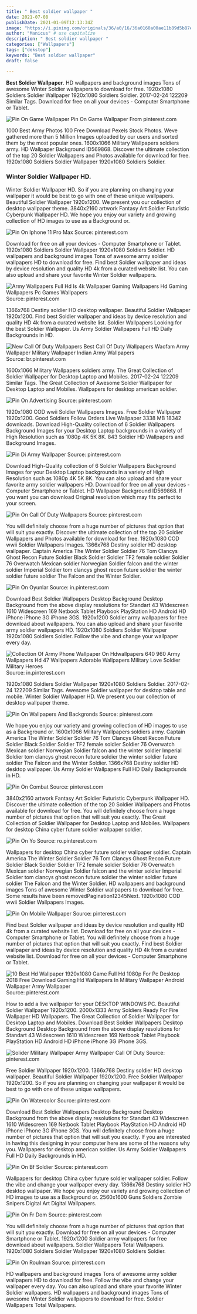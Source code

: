 ```yaml
---
title: " Best soldier wallpaper "
date: 2021-07-08
publishDate: 2021-01-09T12:13:34Z
image: "https://i.pinimg.com/originals/36/a0/16/36a0160a00ae11b89d5b87e3ab1289e9.jpg"
author: "Manicus" # use capitalize
description: " Best soldier wallpaper "
categories: ["Wallpapers"]
tags: ["dekstop"]
keywords: "Best soldier wallpaper"
draft: false

---
```



**Best Soldier Wallpaper**. HD wallpapers and background images Tons of awesome Winter Soldier wallpapers to download for free. 1920x1080 Soldiers Soldier Wallpaper 1920x1080 Soldiers Soldier. 2017-02-24 122209 Similar Tags. Download for free on all your devices - Computer Smartphone or Tablet.

![Pin On Game Wallpaper](https://i.pinimg.com/564x/1f/db/0f/1fdb0fe6eb352c15f18b12cabbb78bb1.jpg "Pin On Game Wallpaper")
Pin On Game Wallpaper From pinterest.com


1000 Best Army Photos 100 Free Download Pexels Stock Photos. Weve gathered more than 5 Million Images uploaded by our users and sorted them by the most popular ones. 1600x1066 Military Wallpapers soldiers army. HD Wallpaper Background ID569868. Discover the ultimate collection of the top 20 Soldier Wallpapers and Photos available for download for free. 1920x1080 Soldiers Soldier Wallpaper 1920x1080 Soldiers Soldier.

### Winter Soldier Wallpaper HD.

Winter Soldier Wallpaper HD. So if you are planning on changing your wallpaper it would be best to go with one of these unique wallpapers. Beautiful Soldier Wallpaper 1920x1200. We present you our collection of desktop wallpaper theme. 3840x2160 artwork Fantasy Art Soldier Futuristic Cyberpunk Wallpaper HD. We hope you enjoy our variety and growing collection of HD images to use as a Background or.


![Pin On Iphone 11 Pro Max](https://i.pinimg.com/originals/90/2e/d1/902ed1d979072ab37e12ba43f00f7cfd.jpg "Pin On Iphone 11 Pro Max")
Source: pinterest.com

Download for free on all your devices - Computer Smartphone or Tablet. 1920x1080 Soldiers Soldier Wallpaper 1920x1080 Soldiers Soldier. HD wallpapers and background images Tons of awesome army soldier wallpapers HD to download for free. Find best Soldier wallpaper and ideas by device resolution and quality HD 4k from a curated website list. You can also upload and share your favorite Winter Soldier wallpapers.

![Army Wallpapers Full Hd Is 4k Wallpaper Gaming Wallpapers Hd Gaming Wallpapers Pc Games Wallpapers](https://i.pinimg.com/originals/26/26/a8/2626a891df72bed6a1f1e36d768c3831.jpg "Army Wallpapers Full Hd Is 4k Wallpaper Gaming Wallpapers Hd Gaming Wallpapers Pc Games Wallpapers")
Source: pinterest.com

1366x768 Destiny soldier HD desktop wallpaper. Beautiful Soldier Wallpaper 1920x1200. Find best Soldier wallpaper and ideas by device resolution and quality HD 4k from a curated website list. Soldier Wallpapers Looking for the best Soldier Wallpaper. Us Army Soldier Wallpapers Full HD Daily Backgrounds in HD.

![New Call Of Duty Wallpapers Best Call Of Duty Wallpapers Waofam Army Wallpaper Military Wallpaper Indian Army Wallpapers](https://i.pinimg.com/564x/46/cc/d6/46ccd6f3ecd559f14bdbbf13f17c6f6d.jpg "New Call Of Duty Wallpapers Best Call Of Duty Wallpapers Waofam Army Wallpaper Military Wallpaper Indian Army Wallpapers")
Source: br.pinterest.com

1600x1066 Military Wallpapers soldiers army. The Great Collection of Soldier Wallpaper for Desktop Laptop and Mobiles. 2017-02-24 122209 Similar Tags. The Great Collection of Awesome Soldier Wallpaper for Desktop Laptop and Mobiles. Wallpapers for desktop american soldier.

![Pin On Advertising](https://i.pinimg.com/originals/cf/8f/08/cf8f088170a27c7e3017afb5ac7d7896.jpg "Pin On Advertising")
Source: pinterest.com

1920x1080 COD wwii Soldier Wallpapers Images. Free Soldier Wallpaper 1920x1200. Good Soldiers Follow Orders Live Wallpaper 3338 MB 18342 downloads. Download High-Quality collection of 6 Soldier Wallpapers Background Images for your Desktop Laptop backgrounds in a variety of High Resolution such as 1080p 4K 5K 8K. 843 Soldier HD Wallpapers and Background Images.

![Pin Di Army Wallpaper](https://i.pinimg.com/736x/5c/07/de/5c07de96a70f41f8ff261a16763116f3.jpg "Pin Di Army Wallpaper")
Source: pinterest.com

Download High-Quality collection of 6 Soldier Wallpapers Background Images for your Desktop Laptop backgrounds in a variety of High Resolution such as 1080p 4K 5K 8K. You can also upload and share your favorite army soldier wallpapers HD. Download for free on all your devices - Computer Smartphone or Tablet. HD Wallpaper Background ID569868. If you want you can download Original resolution which may fits perfect to your screen.

![Pin On Call Of Duty Wallpapers](https://i.pinimg.com/736x/ee/81/2d/ee812d3e712db1674fcf45a10981ebe0.jpg "Pin On Call Of Duty Wallpapers")
Source: pinterest.com

You will definitely choose from a huge number of pictures that option that will suit you exactly. Discover the ultimate collection of the top 20 Soldier Wallpapers and Photos available for download for free. 1920x1080 COD wwii Soldier Wallpapers Images. 1366x768 Destiny soldier HD desktop wallpaper. Captain America The Winter Soldier Soldier 76 Tom Clancys Ghost Recon Future Soldier Black Soldier Soldier TF2 female soldier Soldier 76 Overwatch Mexican soldier Norwegian Soldier falcon and the winter soldier Imperial Soldier tom clancys ghost recon future soldier the winter soldier future soldier The Falcon and the Winter Soldier.

![Pin On Oyunlar](https://i.pinimg.com/originals/8d/3d/2e/8d3d2e0ea208fcbb8d0529860e0cd9f5.png "Pin On Oyunlar")
Source: in.pinterest.com

Download Best Soldier Wallpapers Desktop Background Desktop Background from the above display resolutions for Standart 43 Widescreen 1610 Widescreen 169 Netbook Tablet Playbook PlayStation HD Android HD iPhone iPhone 3G iPhone 3GS. 1920x1200 Soldier army wallpapers for free download about wallpapers. You can also upload and share your favorite army soldier wallpapers HD. 1920x1080 Soldiers Soldier Wallpaper 1920x1080 Soldiers Soldier. Follow the vibe and change your wallpaper every day.

![Collection Of Army Phone Wallpaper On Hdwallpapers 640 960 Army Wallpapers Hd 47 Wallpapers Adorable Wallpapers Military Love Soldier Military Heroes](https://i.pinimg.com/originals/3f/95/ab/3f95ab667b196403d465d4020ff1b349.jpg "Collection Of Army Phone Wallpaper On Hdwallpapers 640 960 Army Wallpapers Hd 47 Wallpapers Adorable Wallpapers Military Love Soldier Military Heroes")
Source: in.pinterest.com

1920x1080 Soldiers Soldier Wallpaper 1920x1080 Soldiers Soldier. 2017-02-24 122209 Similar Tags. Awesome Soldier wallpaper for desktop table and mobile. Winter Soldier Wallpaper HD. We present you our collection of desktop wallpaper theme.

![Pin On Wallpapers And Backgronds](https://i.pinimg.com/originals/a7/13/98/a713981dbfcb2aefe5d7a33a9a0296ae.jpg "Pin On Wallpapers And Backgronds")
Source: pinterest.com

We hope you enjoy our variety and growing collection of HD images to use as a Background or. 1600x1066 Military Wallpapers soldiers army. Captain America The Winter Soldier Soldier 76 Tom Clancys Ghost Recon Future Soldier Black Soldier Soldier TF2 female soldier Soldier 76 Overwatch Mexican soldier Norwegian Soldier falcon and the winter soldier Imperial Soldier tom clancys ghost recon future soldier the winter soldier future soldier The Falcon and the Winter Soldier. 1366x768 Destiny soldier HD desktop wallpaper. Us Army Soldier Wallpapers Full HD Daily Backgrounds in HD.

![Pin On Combat](https://i.pinimg.com/736x/9e/99/f6/9e99f69687c6e9977c66afdab928f2ca.jpg "Pin On Combat")
Source: pinterest.com

3840x2160 artwork Fantasy Art Soldier Futuristic Cyberpunk Wallpaper HD. Discover the ultimate collection of the top 20 Soldier Wallpapers and Photos available for download for free. You will definitely choose from a huge number of pictures that option that will suit you exactly. The Great Collection of Soldier Wallpaper for Desktop Laptop and Mobiles. Wallpapers for desktop China cyber future soldier wallpaper soldier.

![Pin On Yo](https://i.pinimg.com/originals/52/db/4c/52db4c7f36e7344684c60adc03a84f51.jpg "Pin On Yo")
Source: ro.pinterest.com

Wallpapers for desktop China cyber future soldier wallpaper soldier. Captain America The Winter Soldier Soldier 76 Tom Clancys Ghost Recon Future Soldier Black Soldier Soldier TF2 female soldier Soldier 76 Overwatch Mexican soldier Norwegian Soldier falcon and the winter soldier Imperial Soldier tom clancys ghost recon future soldier the winter soldier future soldier The Falcon and the Winter Soldier. HD wallpapers and background images Tons of awesome Winter Soldier wallpapers to download for free. Some results have been removedPagination12345Next. 1920x1080 COD wwii Soldier Wallpapers Images.

![Pin On Mobile Wallpaper](https://i.pinimg.com/474x/0b/88/6a/0b886a7694b2c0acbbd3bf0e16fcdd91.jpg "Pin On Mobile Wallpaper")
Source: pinterest.com

Find best Soldier wallpaper and ideas by device resolution and quality HD 4k from a curated website list. Download for free on all your devices - Computer Smartphone or Tablet. You will definitely choose from a huge number of pictures that option that will suit you exactly. Find best Soldier wallpaper and ideas by device resolution and quality HD 4k from a curated website list. Download for free on all your devices - Computer Smartphone or Tablet.

![10 Best Hd Wallpaper 1920x1080 Game Full Hd 1080p For Pc Desktop 2018 Free Download Gaming Hd Wallpapers In Military Wallpaper Android Wallpaper Army Wallpaper](https://i.pinimg.com/originals/13/65/69/1365692ab000cbd6dab05f556bb9af30.jpg "10 Best Hd Wallpaper 1920x1080 Game Full Hd 1080p For Pc Desktop 2018 Free Download Gaming Hd Wallpapers In Military Wallpaper Android Wallpaper Army Wallpaper")
Source: pinterest.com

How to add a live wallpaper for your DESKTOP WINDOWS PC. Beautiful Soldier Wallpaper 1920x1200. 2000x1333 Army Soldiers Ready For Fire Wallpaper HD Wallpapers. The Great Collection of Soldier Wallpaper for Desktop Laptop and Mobiles. Download Best Soldier Wallpapers Desktop Background Desktop Background from the above display resolutions for Standart 43 Widescreen 1610 Widescreen 169 Netbook Tablet Playbook PlayStation HD Android HD iPhone iPhone 3G iPhone 3GS.

![Solider Military Wallpaper Army Wallpaper Call Of Duty](https://i.pinimg.com/564x/91/77/d7/9177d7ffee1afecbb4a47a4b75c78abe.jpg "Solider Military Wallpaper Army Wallpaper Call Of Duty")
Source: pinterest.com

Free Soldier Wallpaper 1920x1200. 1366x768 Destiny soldier HD desktop wallpaper. Beautiful Soldier Wallpaper 1920x1200. Free Soldier Wallpaper 1920x1200. So if you are planning on changing your wallpaper it would be best to go with one of these unique wallpapers.

![Pin On Watercolor](https://i.pinimg.com/736x/00/49/49/0049493e924ba1195e2f9dccfb049481.jpg "Pin On Watercolor")
Source: pinterest.com

Download Best Soldier Wallpapers Desktop Background Desktop Background from the above display resolutions for Standart 43 Widescreen 1610 Widescreen 169 Netbook Tablet Playbook PlayStation HD Android HD iPhone iPhone 3G iPhone 3GS. You will definitely choose from a huge number of pictures that option that will suit you exactly. If you are interested in having this designing in your computer here are some of the reasons why you. Wallpapers for desktop american soldier. Us Army Soldier Wallpapers Full HD Daily Backgrounds in HD.

![Pin On Bf Soldier](https://i.pinimg.com/originals/28/fd/c4/28fdc4696bf3a5c979a11b07f6d58d15.jpg "Pin On Bf Soldier")
Source: pinterest.com

Wallpapers for desktop China cyber future soldier wallpaper soldier. Follow the vibe and change your wallpaper every day. 1366x768 Destiny soldier HD desktop wallpaper. We hope you enjoy our variety and growing collection of HD images to use as a Background or. 2560x1600 Guns Soldiers Zombie Snipers Digital Art Digital Wallpapers.

![Pin On Fr Dom](https://i.pinimg.com/originals/55/dd/5b/55dd5bc98ad87d1639c43cb08e012a12.jpg "Pin On Fr Dom")
Source: pinterest.com

You will definitely choose from a huge number of pictures that option that will suit you exactly. Download for free on all your devices - Computer Smartphone or Tablet. 1920x1200 Soldier army wallpapers for free download about wallpapers. Soldier Wallpapers Total Wallpapers. 1920x1080 Soldiers Soldier Wallpaper 1920x1080 Soldiers Soldier.

![Pin On Roulman](https://i.pinimg.com/originals/36/a0/16/36a0160a00ae11b89d5b87e3ab1289e9.jpg "Pin On Roulman")
Source: pinterest.com

HD wallpapers and background images Tons of awesome army soldier wallpapers HD to download for free. Follow the vibe and change your wallpaper every day. You can also upload and share your favorite Winter Soldier wallpapers. HD wallpapers and background images Tons of awesome Winter Soldier wallpapers to download for free. Soldier Wallpapers Total Wallpapers.

